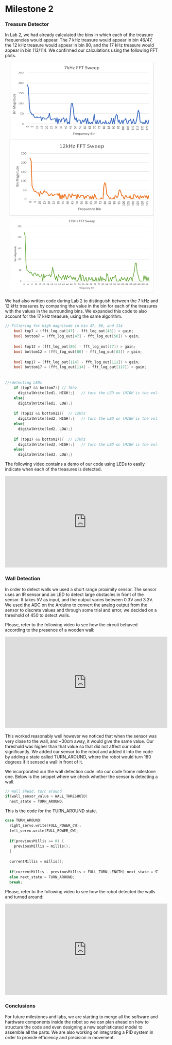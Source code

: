 # Milestone 2

### Treasure Detector


In Lab 2, we had already calculated the bins in which each of the treasure frequencies would appear. The 7 kHz treasure would appear in bin 46/47, the 12 kHz treasure would appear in bin 80, and the 17 kHz treasure would appear in bin 113/114. We confirmed our calculations using the following FFT plots.

<div style="text-align:center"> <img width="475" height="250"  src="../pictures/lab2/7kHz_Sweep.PNG"/> </div>
<div style="text-align:center"> <img width="475" height="250"  src="../pictures/lab2/12kHz_Sweep.PNG"/> </div>
<div style="text-align:center"> <img width="475" height="250"  src="../pictures/lab2/17kHz_Sweep.PNG"/> </div>

We had also written code during Lab 2 to distinguish between the 7 kHz and 12 kHz treasures by comparing the value in the bin for each of the treasures with the values in the surrounding bins. We expanded this code to also account for the 17 kHz treasure, using the same algorithm.

```C
// Filtering for high magnitude in bin 47, 80, and 114
    bool top7 = (fft_log_out[47] - fft_log_out[43]) > gain;
    bool bottom7 = (fft_log_out[47] - fft_log_out[50]) > gain;

    bool top12 = (fft_log_out[80] - fft_log_out[77]) > gain;
    bool bottom12 = (fft_log_out[80] - fft_log_out[83]) > gain;

    bool top17 = (fft_log_out[114] - fft_log_out[111]) > gain;
    bool bottom17 = (fft_log_out[114] - fft_log_out[117]) > gain;


///detecting LEDs
    if (top7 && bottom7){ // 7khz
      digitalWrite(led1, HIGH);}   // turn the LED on (HIGH is the voltage level)
    else{
      digitalWrite(led1, LOW);}
    
    if (top12 && bottom12){  // 12khz
      digitalWrite(led2, HIGH);}   // turn the LED on (HIGH is the voltage level)
    else{
      digitalWrite(led2, LOW);}

    if (top17 && bottom17){  // 17khz
      digitalWrite(led3, HIGH);}   // turn the LED on (HIGH is the voltage level)
    else{
      digitalWrite(led3, LOW);}
```

The following video contains a demo of our code using LEDs to easily indicate when each of the treasures is detected.

<div style="text-align: center">
<iframe width="534" height="300" src="https://www.youtube.com/embed/8dsagu16lpo" frameborder="0" allowfullscreen></iframe>
</div>

### Wall Detection
In order to detect walls we used a short range proximity sensor. The sensor uses an IR sensor and an LED to detect large obstacles in front of the sensor. It takes 5V as input, and the output varies between 0.3V and 3.3V. We used the ADC on the Arduino to convert the analog output from the sensor to discrete values and through some trial and error, we decided on a threshold of 450 to detect walls. 

Please, refer to the following video to see how the circuit behaved according to the presence of a wooden wall:

<div style="text-align: center">
<iframe width="534" height="300" src="https://www.youtube.com/embed/eG_E8hI7VyI" frameborder="0" allowfullscreen></iframe>
</div>

This worked reasonably well however we noticed that when the sensor was very close to the wall, and ~30cm away, it would give the same value. Our threshold was higher than that value so that did not affect our robot significantly. We added our sensor to the robot and added it into the code by adding a state called TURN_AROUND, where the robot would turn 180 degrees if it sensed a wall in front of it.

We incorporated our the wall detection code into our code frome milestone one. Below is the snippet where we check whether the sensor is detecting a wall. 
```C
// Wall ahead, turn around 
if(wall_sensor_value > WALL_THRESHOlD)
  next_state = TURN_AROUND;
```
This is the code for the TURN_AROUND state. 
```C
case TURN_AROUND:
  right_servo.write(FULL_POWER_CW);
  left_servo.write(FULL_POWER_CW);
      
  if(previousMillis == 0) {
    previousMillis = millis();
  }
      
  currentMillis = millis();
      
  if(currentMillis - previousMillis > FULL_TURN_LENGTH) next_state = STRAIGHT;
  else next_state = TURN_AROUND;
  break;
```

Please, refer to the following video to see how the robot detected the walls and turned around:

<div style="text-align: center">
<iframe width="534" height="300" src="https://www.youtube.com/embed/C-fAJswnzsU" frameborder="0" allowfullscreen></iframe>
</div>

### Conclusions
For future milestones and labs, we are starting to merge all the software and hardware components inside the robot so we can plan ahead on how to structure the code and even designing a new sophisticated model to assemble all the parts. We are also working on integrating a PID system in order to provide efficiency and precision in movement. 
